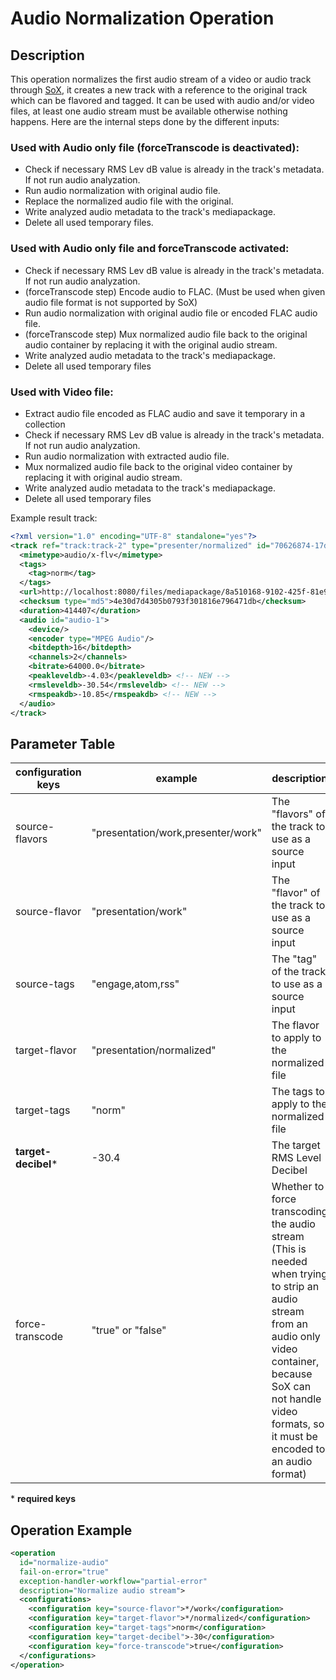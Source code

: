 Audio Normalization Operation
=============================

Description
-----------

This operation normalizes the first audio stream of a video or audio track through [SoX](http://sox.sourceforge.net), it
creates a new track with a reference to the original track which can be flavored and tagged.  It can be used with audio
and/or video files, at least one audio stream must be available otherwise nothing happens. Here are the internal steps
done by the different inputs:


### Used with Audio only file (forceTranscode is deactivated):

* Check if necessary RMS Lev dB value is already in the track's metadata. If not run audio analyzation.
* Run audio normalization with original audio file.
* Replace the normalized audio file with the original.
* Write analyzed audio metadata to the track's mediapackage.
* Delete all used temporary files.


### Used with Audio only file and forceTranscode activated:

* Check if necessary RMS Lev dB value is already in the track's metadata. If not run audio analyzation.
* (forceTranscode step) Encode audio to FLAC. (Must be used when given audio file format is not supported by SoX)
* Run audio normalization with original audio file or encoded FLAC audio file.
* (forceTranscode step) Mux normalized audio file back to the original audio container by replacing it with the
   original audio stream.
* Write analyzed audio metadata to the track's mediapackage.
* Delete all used temporary files

### Used with Video file:

* Extract audio file encoded as FLAC audio and save it temporary in a collection
* Check if necessary RMS Lev dB value is already in the track's metadata. If not run audio analyzation.
* Run audio normalization with extracted audio file.
* Mux normalized audio file back to the original video container by replacing it with original audio stream.
* Write analyzed audio metadata to the track's mediapackage.
* Delete all used temporary files

Example result track:

```xml
<?xml version="1.0" encoding="UTF-8" standalone="yes"?>
<track ref="track:track-2" type="presenter/normalized" id="70626874-17d2-480d-9d30-c10f0824961c">
  <mimetype>audio/x-flv</mimetype>
  <tags>
    <tag>norm</tag>
  </tags>
  <url>http://localhost:8080/files/mediapackage/8a510168-9102-425f-81e9-0943774dd229/70626874-17d2-480d-9d30-c10f0824961c/demo_slide_video_6min_buss.flv</url>
  <checksum type="md5">4e30d7d4305b0793f301816e796471db</checksum>
  <duration>414407</duration>
  <audio id="audio-1">
    <device/>
    <encoder type="MPEG Audio"/>
    <bitdepth>16</bitdepth>
    <channels>2</channels>
    <bitrate>64000.0</bitrate>
    <peakleveldb>-4.03</peakleveldb> <!-- NEW -->
    <rmsleveldb>-30.54</rmsleveldb> <!-- NEW -->
    <rmspeakdb>-10.85</rmspeakdb> <!-- NEW -->
  </audio>
</track>
```


Parameter Table
---------------

|configuration keys|example|description|default value|
|------------------|-------|-----------|-------------|
|source-flavors |"presentation/work,presenter/work"	|The "flavors" of the track to use as a source input	|EMPTY|
|source-flavor  |"presentation/work"	|The "flavor" of the track to use as a source input	|EMPTY|
|source-tags    |"engage,atom,rss"	|The "tag" of the track to use as a source input	|EMPTY|
|target-flavor  |"presentation/normalized"	|The flavor to apply to the normalized file	|EMPTY|
|target-tags    |"norm"	|The tags to apply to the normalized file	|EMPTY|
|**target-decibel**\*|-30.4	|The target RMS Level Decibel	|EMPTY|
|force-transcode	|"true" or "false"	|Whether to force transcoding the audio stream (This is needed when trying to strip an audio stream from an audio only video container, because SoX can not handle video formats, so it must be encoded to an audio format)	|FALSE|

\* **required keys**


Operation Example
-----------------

```xml
<operation
  id="normalize-audio"
  fail-on-error="true"
  exception-handler-workflow="partial-error"
  description="Normalize audio stream">
  <configurations>
    <configuration key="source-flavor">*/work</configuration>
    <configuration key="target-flavor">*/normalized</configuration>
    <configuration key="target-tags">norm</configuration>
    <configuration key="target-decibel">-30</configuration>
    <configuration key="force-transcode">true</configuration>
  </configurations>
</operation>
```
